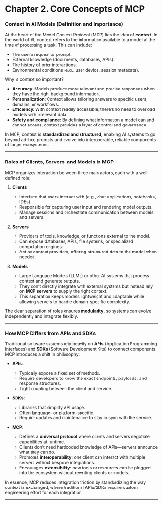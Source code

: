 # **Chapter 2. Core Concepts of MCP**

### Context in AI Models (Definition and Importance)

At the heart of the Model Context Protocol (MCP) lies the idea of **context**. In the world of AI, context refers to the information available to a model at the time of processing a task. This can include:

* The user’s request or prompt.
* External knowledge (documents, databases, APIs).
* The history of prior interactions.
* Environmental conditions (e.g., user device, session metadata).

Why is context so important?

* **Accuracy**: Models produce more relevant and precise responses when they have the right background information.
* **Personalization**: Context allows tailoring answers to specific users, domains, or workflows.
* **Efficiency**: With context readily accessible, there’s no need to overload models with irrelevant data.
* **Safety and compliance**: By defining what information a model can and cannot access, context provides a layer of control and governance.

In MCP, context is **standardized and structured**, enabling AI systems to go beyond ad-hoc prompts and evolve into interoperable, reliable components of larger ecosystems.

---

### Roles of Clients, Servers, and Models in MCP

MCP organizes interaction between three main actors, each with a well-defined role:

1. **Clients**

   * Interface that users interact with (e.g., chat applications, notebooks, IDEs).
   * Responsible for capturing user input and rendering model outputs.
   * Manage sessions and orchestrate communication between models and servers.

2. **Servers**

   * Providers of tools, knowledge, or functions external to the model.
   * Can expose databases, APIs, file systems, or specialized computation engines.
   * Act as context providers, offering structured data to the model when needed.

3. **Models**

   * Large Language Models (LLMs) or other AI systems that process context and generate outputs.
   * They don’t directly integrate with external systems but instead rely on **MCP servers** to supply the right context.
   * This separation keeps models lightweight and adaptable while allowing servers to handle domain-specific complexity.

The clear separation of roles ensures **modularity**, so systems can evolve independently and integrate flexibly.

---

### How MCP Differs from APIs and SDKs

Traditional software systems rely heavily on **APIs** (Application Programming Interfaces) and **SDKs** (Software Development Kits) to connect components. MCP introduces a shift in philosophy:

* **APIs**:

  * Typically expose a fixed set of methods.
  * Require developers to know the exact endpoints, payloads, and response structures.
  * Tight coupling between the client and service.

* **SDKs**:

  * Libraries that simplify API usage.
  * Often language- or platform-specific.
  * Require updates and maintenance to stay in sync with the service.

* **MCP**:

  * Defines a **universal protocol** where clients and servers negotiate capabilities at runtime.
  * Clients don’t need hardcoded knowledge of APIs—servers announce what they can do.
  * Promotes **interoperability**: one client can interact with multiple servers without bespoke integrations.
  * Encourages **extensibility**: new tools or resources can be plugged into the ecosystem without rewriting clients or models.

In essence, MCP reduces integration friction by standardizing the way context is exchanged, where traditional APIs/SDKs require custom engineering effort for each integration.

---

